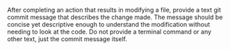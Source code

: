 After completing an action that results in modifying a file, provide a text git commit message that describes the change made. The message should be concise yet descriptive enough to understand the modification without needing to look at the code. 
Do not provide a terminal command or any other text, just the commit message itself. 